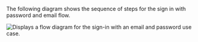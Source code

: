 The following diagram shows the sequence of steps for the sign in with password and email flow.

<div class="common-image-format">

![Displays a flow diagram for the sign-in with an email and password use case.](/img/oie-embedded-sdk/oie-embedded-sdk-use-case-sign-in-pwd-email-nodejs.png)

</div>
